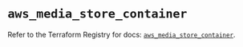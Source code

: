 # `aws_media_store_container`

Refer to the Terraform Registry for docs: [`aws_media_store_container`](https://registry.terraform.io/providers/hashicorp/aws/3.76.1/docs/resources/media_store_container).
